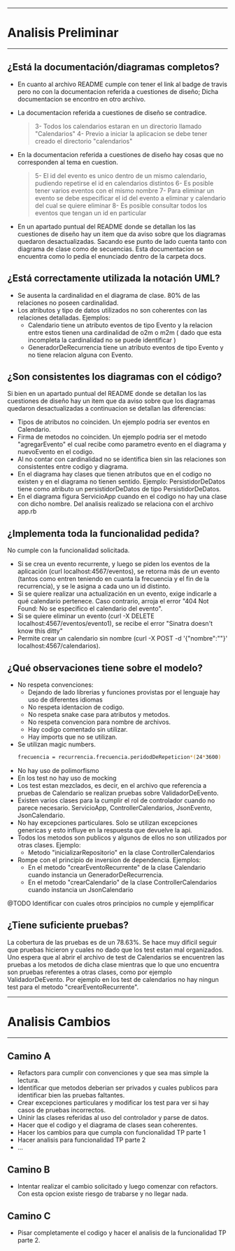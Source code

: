 ___
# Analisis Preliminar
___

## ¿Está la documentación/diagramas completos?
* En cuanto al archivo README cumple con tener el link al badge de travis pero no con la documentacion referida a cuestiones de diseño; Dicha documentacion se encontro en otro archivo.
* La documentacion referida a cuestiones de diseño se contradice. 
    >3- Todos los calendarios estaran en un directorio llamado "Calendarios"
    >4- Previo a iniciar la aplicacion se debe tener creado el directorio "calendarios"
* En la documentacion referida a cuestiones de diseño hay cosas que no corresponden al tema en cuestion.
    >5- El id del evento es unico dentro de un mismo calendario, pudiendo repetirse el id en calendarios distintos
    >6- Es posible tener varios eventos con el mismo nombre
    >7- Para eliminar un evento se debe especificar el id del evento a eliminar y calendario del cual se quiere eliminar
    >8- Es posible consultar todos los eventos que tengan un id en particular

* En un apartado puntual del README donde se detallan los las cuestiones de diseño hay un item que da aviso sobre que los diagramas quedaron desactualizadas. Sacando ese punto de lado cuenta tanto con diagrama de clase como de secuencias. Esta documentacion se encuentra como lo pedia el enunciado dentro de la carpeta docs.

## ¿Está correctamente utilizada la notación UML?

* Se ausenta la cardinalidad en el diagrama de clase. 80% de las relaciones no poseen cardinalidad.
* Los atributos y tipo de datos utilizados no son coherentes con las relaciones detalladas. Ejemplos:
    * Calendario tiene un atributo eventos de tipo Evento y la relacion entre estos tienen una cardinalidad de o2m o m2m ( dado que esta incompleta la cardinalidad no se puede identificar )
    * GeneradorDeRecurrencia tiene un atributo eventos de tipo Evento y no tiene relacion alguna con Evento.

## ¿Son consistentes los diagramas con el código?

Si bien en un apartado puntual del README donde se detallan los las cuestiones de diseño hay un item que da aviso sobre que los diagramas quedaron desactualizadas a continuacion se detallan las diferencias:
* Tipos de atributos no coinciden. Un ejemplo podria ser eventos en Calendario.
* Firma de metodos no coinciden. Un ejemplo podria ser el metodo "agregarEvento" el cual recibe como parametro evento en el diagrama y nuevoEvento en el codigo.
* Al no contar con cardinalidad no se identifica bien sin las relaciones son consistentes entre codigo y diagrama.
* En el diagrama hay clases que tienen atributos que en el codigo no existen y en el diagrama no tienen sentido. Ejemplo: PersistidorDeDatos tiene como atributo un persistidorDeDatos de tipo PersistidorDeDatos.
* En el diagrama figura ServicioApp cuando en el codigo no hay una clase con dicho nombre. Del analisis realizado se relaciona con el archivo app.rb

## ¿Implementa toda la funcionalidad pedida?

No cumple con la funcionalidad solicitada.

* Si se crea un evento recurrente, y luego se piden los eventos de la aplicación (curl localhost:4567/eventos), se retorna más de un evento (tantos como entren teniendo en cuanta la frecuencia y el fin de la recurrencia), y se le asigna a cada uno un id distinto.
* Si se quiere realizar una actualización en un evento, exige indicarle a qué calendario pertenece. Caso contrario, arroja el error "404 Not Found: No se especifico el calendario del evento".
* Si se quiere eliminar un evento (curl -X DELETE localhost:4567/eventos/evento1), se recibe el error "Sinatra doesn't know this ditty"
* Permite crear un calendario sin nombre (curl -X POST -d '{"nombre":""}' localhost:4567/calendarios).

## ¿Qué observaciones tiene sobre el modelo?

* No respeta convenciones:
    * Dejando de lado librerias y funciones provistas por el lenguaje hay uso de diferentes idiomas
    * No respeta identacion de codigo.
    * No respeta snake case para atributos y metodos.
    * No respeta convencion para nombre de archivos.
    * Hay codigo comentado sin utilizar. 
    * Hay imports que no se utilizan.
* Se utilizan magic numbers.
    ```sh
    frecuencia = recurrencia.frecuencia.peridodDeRepeticion*(24*3600)
    ```
* No hay uso de polimorfismo
* En los test no hay uso de mocking
* Los test estan mezclados, es decir, en el archivo que referencia a pruebas de Calendario se realizan pruebas sobre ValidadorDeEvento.
* Existen varios clases para la cumplir el rol de controlador cuando no parece necesario. ServicioApp,  ControllerCalendarios, JsonEvento, JsonCalendario.
* No hay excepciones particulares. Solo se utilizan excepciones genericas y esto influye en la respuesta que devuelve la api.
* Todos los metodos son publicos y algunos de ellos no son utilizados por otras clases. Ejemplo:
    * Metodo "inicializarRepositorio" en la clase ControllerCalendarios
* Rompe con el principio de inversion de dependencia. Ejemplos:
    * En el metodo "crearEventoRecurrente" de la clase Calendario cuando instancia un GeneradorDeRecurrencia. 
    * En el metodo "crearCalendario" de la clase ControllerCalendarios cuando instancia un JsonCalendario 

@TODO Identificar con cuales otros principios no cumple y ejemplificar

## ¿Tiene suficiente pruebas?

La cobertura de las pruebas es de un 78.63%. Se hace muy dificil seguir que pruebas hicieron y cuales no dado que los test estan mal organizados. Uno espera que al abrir el archivo de test de Calendarios se encuentren las pruebas a los metodos de dicha clase mientras que lo que uno encuentra son pruebas referentes a otras clases, como por ejemplo ValidadorDeEvento. Por ejemplo en los test de calendarios no hay ningun test para el metodo "crearEventoRecurrente".

___

# Analisis Cambios
___

## Camino A
* Refactors para cumplir con convenciones y que sea mas simple la lectura.
* Identificar que metodos deberian ser privados y cuales publicos para identificar bien las pruebas faltantes.
* Crear excepciones particulares y modificar los test para ver si hay casos de pruebas incorrectos.
* Uninir las clases referidas al uso del controlador y parse de datos.
* Hacer que el codigo y el diagrama de clases sean coherentes.
* Hacer los cambios para que cumpla con funcionalidad TP parte 1
* Hacer analisis para funcionalidad TP parte 2
* ...

## Camino B
* Intentar realizar el cambio solicitado y luego comenzar con refactors. Con esta opcion existe riesgo de trabarse y no llegar nada.

## Camino C
* Pisar completamente el codigo y hacer el analisis de la funcionalidad TP parte 2.
